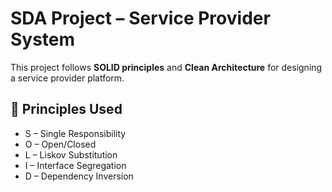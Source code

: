 # SDA Project – Service Provider System

This project follows **SOLID principles** and **Clean Architecture** for designing a service provider platform.


## 🔧 Principles Used

- S – Single Responsibility
- O – Open/Closed
- L – Liskov Substitution
- I – Interface Segregation
- D – Dependency Inversion
